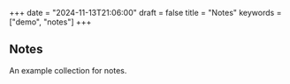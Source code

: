 +++
date = "2024-11-13T21:06:00"
draft = false
title = "Notes"
keywords = ["demo", "notes"]
+++

## Notes

An example collection for notes.
